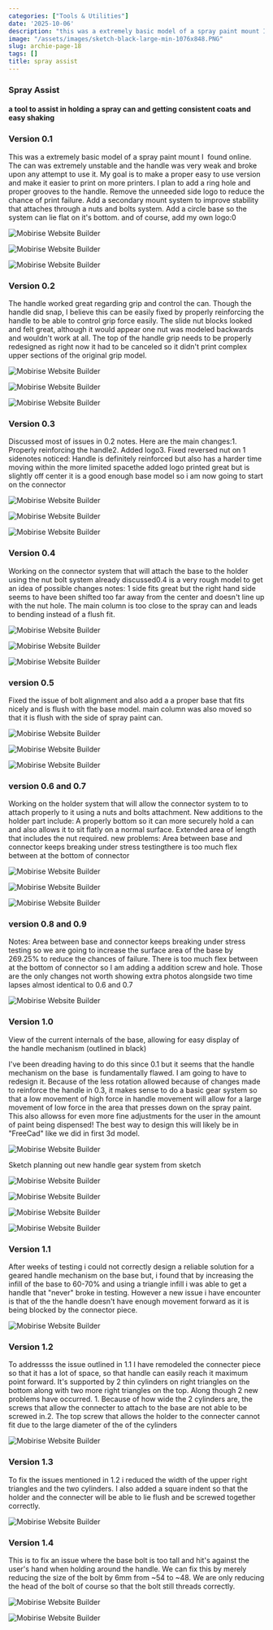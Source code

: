```yaml
---
categories: ["Tools & Utilities"]
date: '2025-10-06'
description: "this was a extremely basic model of a spray paint mount I found online."
image: "/assets/images/sketch-black-large-min-1076x848.PNG"
slug: archie-page-18
tags: []
title: spray assist
---
```



### Spray Assist


#### a tool to assist in holding a spray can and getting consistent coats and easy shaking




### Version 0.1


This was a extremely basic model of a spray paint mount I  found online. The can was extremely unstable and the handle was very weak and broke upon any attempt to use it. My goal is to make a proper easy to use version and make it easier to print on more printers. I plan to add a ring hole and proper grooves to the handle. Remove the unneeded side logo to reduce the chance of print failure. Add a secondary mount system to improve stability that attaches through a nuts and bolts system. Add a circle base so the system can lie flat on it's bottom. and of course, add my own logo:0


![Mobirise Website Builder](/assets/images/img-9984-1076x717.JPG)




![Mobirise Website Builder](/assets/images/img-9993-1076x717.JPG)


![Mobirise Website Builder](/assets/images/img-9996-1076x717.JPG)




### Version 0.2


The handle worked great regarding grip and control the can. Though the handle did snap, I believe this can be easily fixed by properly reinforcing the handle to be able to control grip force easily. The slide nut blocks looked and felt great, although it would appear one nut was modeled backwards and wouldn't work at all. The top of the handle grip needs to be properly redesigned as right now it had to be canceled so it didn't print complex upper sections of the original grip model.


![Mobirise Website Builder](/assets/images/img-4-1076x717.JPG)




![Mobirise Website Builder](/assets/images/img-6-1076x717.JPG)


![Mobirise Website Builder](/assets/images/img-9999-1076x717.JPG)




### Version 0.3


Discussed most of issues in 0.2 notes. Here are the main changes:1. Properly reinforcing the handle2. Added logo3. Fixed reversed nut on 1 sidenotes noticed: Handle is definitely reinforced but also has a harder time moving within the more limited spacethe added logo printed great but is slightly off center it is a good enough base model so i am now going to start on the connector


![Mobirise Website Builder](/assets/images/0.3-1076x740.JPG)




![Mobirise Website Builder](/assets/images/img-9978-1076x717.JPG)


![Mobirise Website Builder](/assets/images/img-9981-1076x717.JPG)




### Version 0.4


Working on the connector system that will attach the base to the holder using the nut bolt system already discussed0.4 is a very rough model to get an idea of possible changes notes: 1 side fits great but the right hand side seems to have been shifted too far away from the center and doesn't line up with the nut hole. The main column is too close to the spray can and leads to bending instead of a flush fit.


![Mobirise Website Builder](/assets/images/img-9977-1076x717.JPG)




![Mobirise Website Builder](/assets/images/img-9975-1076x717.JPG)


![Mobirise Website Builder](/assets/images/img-9974-1076x717.JPG)




### version 0.5


Fixed the issue of bolt alignment and also add a a proper base that fits nicely and is flush with the base model. main column was also moved so that it is flush with the side of spray paint can.


![Mobirise Website Builder](/assets/images/img-9989-1076x717.JPG)




![Mobirise Website Builder](/assets/images/img-9990-1076x717.JPG)


![Mobirise Website Builder](/assets/images/img-9995-1076x717.JPG)




### version 0.6 and 0.7


Working on the holder system that will allow the connector system to to attach properly to it using a nuts and bolts attachment. New additions to the holder part include: A properly bottom so it can more securely hold a can and also allows it to sit flatly on a normal surface. Extended area of length that includes the nut required. new problems: Area between base and connector keeps breaking under stress testingthere is too much flex between at the bottom of connector


![Mobirise Website Builder](/assets/images/img-8-1076x717.JPG)




![Mobirise Website Builder](/assets/images/img-10-1076x717.JPG)


![Mobirise Website Builder](/assets/images/img-9-1076x717.JPG)




### version 0.8 and 0.9


Notes: Area between base and connector keeps breaking under stress testing so we are going to increase the surface area of the base by 269.25% to reduce the chances of failure. There is too much flex between at the bottom of connector so I am adding a addition screw and hole. Those are the only changes not worth showing extra photos alongside two time lapses almost identical to 0.6 and 0.7


![Mobirise Website Builder](/assets/images/two-pic-1076x1307.JPG)




### Version 1.0


View of the current internals of the base, allowing for easy display of the handle mechanism (outlined in black)


I've been dreading having to do this since 0.1 but it seems that the handle mechanism on the base  is fundamentally flawed. I am going to have to redesign it. Because of the less rotation allowed because of changes made to reinforce the handle in 0.3, it makes sense to do a basic gear system so that a low movement of high force in handle movement will allow for a large movement of low force in the area that presses down on the spray paint. This also allowss for even more fine adjustments for the user in the amount of paint being dispensed! The best way to design this will likely be in "FreeCad" like we did in first 3d model.


![Mobirise Website Builder](/assets/images/internals-of-base-1076x617.JPG)




Sketch planning out new handle gear system from sketch


![Mobirise Website Builder](/assets/images/scan0405-1836x2420.JPEG)




![Mobirise Website Builder](/assets/images/img-18-1836x1224.JPG)




![Mobirise Website Builder](/assets/images/img-21-1076x717.JPG)


![Mobirise Website Builder](/assets/images/img-20-1076x717.JPG)




### Version 1.1


After weeks of testing i could not correctly design a reliable solution for a geared handle mechanism on the base but, i found that by increasing the infill of the base to 60-70% and using a triangle infill i was able to get a handle that "never" broke in testing. However a new issue i have encounter is that of the the handle doesn't have enough movement forward as it is being blocked by the connector piece.


![Mobirise Website Builder](/assets/images/img-168-1076x717.JPG)




### Version 1.2


To addressss the issue outlined in 1.1 I have remodeled the connecter piece so that it has a lot of space, so that handle can easily reach it maximum point forward. It's supported by 2 thin cylinders on right triangles on the bottom along with two more right triangles on the top. Along though 2 new problems have occurred. 1. Because of how wide the 2 cylinders are, the screws that allow the connecter to attach to the base are not able to be screwed in.2. The top screw that allows the holder to the connecter cannot fit due to the large diameter of the of the cylinders


![Mobirise Website Builder](/assets/images/1.2-714x652.JPG)




### Version 1.3


To fix the issues mentioned in 1.2 i reduced the width of the upper right triangles and the two cylinders. I also added a square indent so that the holder and the connecter will be able to lie flush and be screwed together correctly.


![Mobirise Website Builder](/assets/images/1.3-518x574.JPG)




### Version 1.4


This is to fix an issue where the base bolt is too tall and hit's against the user's hand when holding around the handle. We can fix this by merely reducing the size of the bolt by 6mm from ~54 to ~48. We are only reducing the head of the bolt of course so that the bolt still threads correctly.


![Mobirise Website Builder](/assets/images/img-171-1076x717.JPG)




![Mobirise Website Builder](/assets/images/profile-1836x1108.JPG)


